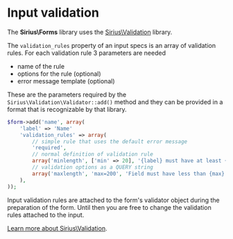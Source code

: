 # Input validation

The **Sirius\Forms** library uses the [Sirius\Validation](http://github.com/siriusphp/validation) library.

The `validation_rules` property of an input specs is an array of validation rules. For each validation rule 3 parameters are needed

- name of the rule
- options for the rule (optional)
- error message template (optional)

These are the parameters required by the `Sirius\Validation\Validator::add()` method and they can be provided in a format that is recognizable by that library.

```php
$form->add('name', array(
    'label' => 'Name'
	'validation_rules' => array(
		// simple rule that uses the default error message
		'required',
		// normal definition of validation rule
		array('minlength', ['min' => 20], '{label} must have at least {min} characters'),
		// validation options as a QUERY string
		array('maxlength', 'max=200', 'Field must have less than {max} characters')
	),
));

```

Input validation rules are attached to the form's validator object during the preparation of the form. Until then you are free to change the validation rules attached to the input.

[Learn more about Sirius\Validation](http://github.com/siriusphp/validation).

